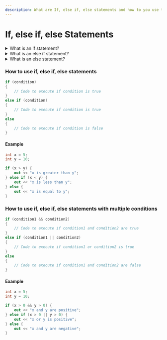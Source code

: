 ```yaml
---
description: What are If, else if, else statements and how to you use them in Versace.
---
```


# If, else if, else Statements

<details>

<summary>What is an if statement?</summary>

An if statement is a conditional statement that executes a block of code if a condition is true. If the condition is false, the block of code will not be executed.

</details>

<details>

<summary>What is an else if statement?</summary>

An else if statement is a conditional statement that executes a block of code if the previous if or else if statement is false and the condition is true. If the condition is false, the block of code will not be executed.

</details>

<details>

<summary>What is an else statement?</summary>

An else statement is a conditional statement that executes a block of code if the previous if or else if statement is false. If the condition is true, the block of code will not be executed.

</details>

### How to use if, else if, else statements

```csharp
if (condition)
{
    // Code to execute if condition is true
}
else if (condition)
{
    // Code to execute if condition is true
}
else
{
    // Code to execute if condition is false
}
```

#### Example

```csharp
int x = 5;
int y = 10;

if (x > y) {
    out << "x is greater than y";
} else if (x < y) {
    out << "x is less than y";
} else {
    out << "x is equal to y";
}
```

### How to use if, else if, else statements with multiple conditions

```csharp
if (condition1 && condition2)
{
    // Code to execute if condition1 and condition2 are true
}
else if (condition1 || condition2)
{
    // Code to execute if condition1 or condition2 is true
}
else
{
    // Code to execute if condition1 and condition2 are false
}
```

#### Example

```csharp
int x = 5;
int y = 10;

if (x > 0 && y > 0) {
    out << "x and y are positive";
} else if (x > 0 || y > 0) {
    out << "x or y is positive";
} else {
    out << "x and y are negative";
}
```
